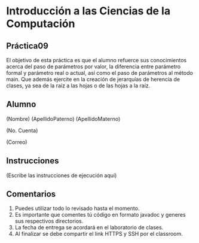# Introducción a las Ciencias de la Computación
## Práctica09
El objetivo de esta práctica es que el alumno refuerce sus conocimientos acerca del paso de parámetros por valor, la diferencia entre parámetro formal y parámetro real o actual, así como el paso de parámetros al método main. Que además ejercite en la creación de jerarquías de herencia de clases, ya sea de la raíz a las hojas o de las hojas a la raíz.
## Alumno
(Nombre) (ApellidoPaterno) (ApellidoMaterno)

(No. Cuenta)

(Correo)

## Instrucciones
(Escribe las instrucciones de ejecución aquí)

## Comentarios
1. Puedes utilizar todo lo revisado hasta el momento.
2. Es importante que comentes tú código en formato javadoc y generes sus respectivos directorios.
3. La fecha de entrega se acordará en el laboratorio de clases.
4. Al finalizar se debe compartir el link HTTPS y SSH por el classroom.